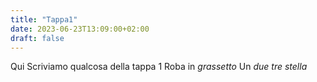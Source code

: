 ```yaml
---
title: "Tappa1"
date: 2023-06-23T13:09:00+02:00
draft: false
---
```


Qui Scriviamo qualcosa della tappa 1
Roba in *grassetto*
Un _due_ *tre* _stella_